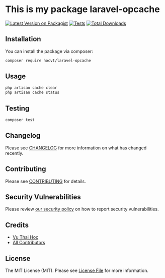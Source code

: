 # This is my package laravel-opcache

[![Latest Version on Packagist](https://img.shields.io/packagist/v/hocvt/laravel-opcache.svg?style=flat-square)](https://packagist.org/packages/hocvt/laravel-opcache)
[![Tests](https://img.shields.io/github/actions/workflow/status/hocvt/laravel-opcache/run-tests.yml?branch=main&label=tests&style=flat-square)](https://github.com/hocvt/laravel-opcache/actions/workflows/run-tests.yml)
[![Total Downloads](https://img.shields.io/packagist/dt/hocvt/laravel-opcache.svg?style=flat-square)](https://packagist.org/packages/hocvt/laravel-opcache)

## Installation

You can install the package via composer:

```bash
composer require hocvt/laravel-opcache
```

## Usage

```bash
php artisan cache clear
php artisan cache status
```

## Testing

```bash
composer test
```

## Changelog

Please see [CHANGELOG](CHANGELOG.md) for more information on what has changed recently.

## Contributing

Please see [CONTRIBUTING](https://github.com/spatie/.github/blob/main/CONTRIBUTING.md) for details.

## Security Vulnerabilities

Please review [our security policy](../../security/policy) on how to report security vulnerabilities.

## Credits

- [Vu Thai Hoc](https://github.com/vuthaihoc)
- [All Contributors](../../contributors)

## License

The MIT License (MIT). Please see [License File](LICENSE.md) for more information.
